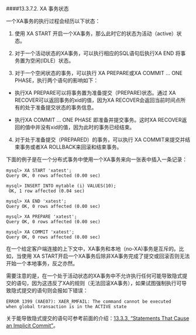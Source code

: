 ####13.3.7.2. XA 事务状态

一个XA事务的执行过程会经历以下状态：

1. 使用 XA START 开启一个XA事务，那么此时它的状态为活动（active）状态。

2. 对于一个活动状态的XA事务，可以执行相应的SQL语句后执行XA END 将事务置为空闲(IDLE）状态。

3. 对于一个空闲状态的事务，可以执行 XA PREPARE或XA COMMIT ... ONE PHASE，执行两个语句的影响如下：

  *  执行XA PREPARE可以将事务置为准备提交（PREPARE)状态。通过 XA RECOVER可以返回事务的xid的值，因为XA RECOVER会返回当前时间点所有的处于准备提交状态的事务信息。
 
  *  执行XA COMMIT ... ONE PHASE 即准备并提交事务。这时XA RECOVER返回的值中并没有xid的值，因为此时的事务已经结束。
 
4. 对于处于准备提交（PREPARED）的事务，可以执行 XA COMMIT来提交并结束事务或者XA ROLLBACK来回滚和结束事务。

 下面的例子是在一个分布式事务中使用一个XA事务来向一张表中插入一条记录：

	mysql> XA START 'xatest';
	Query OK, 0 rows affected (0.00 sec)

	mysql> INSERT INTO mytable (i) VALUES(10);
	 OK, 1 row affected (0.04 sec)

	mysql> XA END 'xatest';
	Query OK, 0 rows affected (0.00 sec)

	mysql> XA PREPARE 'xatest';
	Query OK, 0 rows affected (0.00 sec)

	mysql> XA COMMIT 'xatest';
	Query OK, 0 rows affected (0.00 sec)

在一个给定客户端连接的上下文中，XA事务和本地（no-XA)事务是互斥的。比如，当使用 XA START开启一个XA事务后除非XA事务完成了提交或回滚否则无法开始一个本地事务，反之亦然。

需要注意的是，在一个处于活动状态的XA事务中不允许执行任何可能导致隐式提交的语句，因为这违反了XA的规则（无法回滚XA事务），如果试图强制执行可导致隐式提交的语句则会报如下错误：

	ERROR 1399 (XAE07): XAER_RMFAIL: The command cannot be executed
	when global transaction is in the ACTIVE state

关于能导致隐式提交的语句可参考前面的介绍：[13.3.3, “Statements That Cause an Implicit Commit”]()。